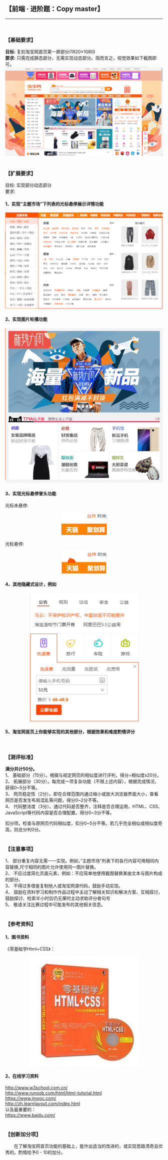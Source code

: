 ## 【前端 · 进阶题：Copy master】

---
<br />
  
### 【基础要求】
**目标:** 复刻淘宝网首页第一屏部分(1920×1080)  
**要求:** 只需完成静态部分，无需实现动态部分。简而言之，视觉效果如下截图即可。  
![](https://github.com/CXCYGZF-UESTC/SME_2018/raw/master/%E5%89%8D%E7%AB%AF%20%C2%B7%20%E8%BF%9B%E9%98%B6%E9%A2%98/picture/%E5%9B%BE%E4%B8%80.png)  
<br />
  
### 【扩展要求】
目标: 实现部分动态部分  
要求:  
#### 1、实现”主题市场”下列表的光标悬停展示详情功能  
![](https://github.com/CXCYGZF-UESTC/SME_2018/raw/master/%E5%89%8D%E7%AB%AF%20%C2%B7%20%E8%BF%9B%E9%98%B6%E9%A2%98/picture/%E5%9B%BE%E4%BA%8C.png)

#### 2、实现图片轮播功能  
<p align="center">
 <img src="https://github.com/CXCYGZF-UESTC/SME_2018/blob/master/%E5%89%8D%E7%AB%AF%20%C2%B7%20%E8%BF%9B%E9%98%B6%E9%A2%98/picture/%E5%9B%BE%E4%B8%89.png">
</p>  


#### 3、实现光标悬停冒头功能

光标未悬停:  
<p align="center">
 <img src="https://github.com/CXCYGZF-UESTC/SME_2018/raw/master/%E5%89%8D%E7%AB%AF%20%C2%B7%20%E8%BF%9B%E9%98%B6%E9%A2%98/picture/%E5%9B%BE%E5%9B%9B.png">
</p>  

光标悬停:  
<p align="center">
 <img src="https://github.com/CXCYGZF-UESTC/SME_2018/raw/master/%E5%89%8D%E7%AB%AF%20%C2%B7%20%E8%BF%9B%E9%98%B6%E9%A2%98/picture/%E5%9B%BE%E4%BA%94.png">
</p>  

#### 4、其他隐藏式设计，例如  
<p align="center">
 <img src="https://github.com/CXCYGZF-UESTC/SME_2018/raw/master/%E5%89%8D%E7%AB%AF%20%C2%B7%20%E8%BF%9B%E9%98%B6%E9%A2%98/picture/%E5%9B%BE%E5%85%AD.png">
</p>  

#### 5、淘宝网首页上你能够实现的其他部分，根据效果和难度酌情评分  
<br />
  
### 【测评标准】
**满分共计50分。**  
1、	基础部分（15分）。根据与规定网页的相似度进行评判，得分=相似度x20分。  
2、	拓展部分（30分）。每完成一项复杂功能（不限上述内容），根据完成情况，获得0~5分不等。  
3、	网页稳定性（2分）。即在合理范围内通过缩小或放大浏览器界面大小，查看网页是否发生布局混乱等问题，得分0~2分不等。  
4、	代码整洁度（3分）。通过代码是否整齐，注释是否合理运用，HTML、CSS、JavaScript等代码内容是否合理配置，得分0~3分不等。

扣分项。检查与原网页代码相似度，扣分0~5分不等。若几乎完全相似或相似度奇高，则总分判0分。  
<br />
  
### 【注意事项】
1、	部分重复内容无需一一实现。例如，”主题市场”列表下的各行内容可用相同内容替换,尺寸相同的图片允许使用同一图片替换。  
2、	不应过度简化页面元素，例如：不应简单地使用截图替换某由文本与图片构成的部分。  
3、	不得过多借鉴复制他人或淘宝网源代码，鼓励手动实现。  
4、	鼓励在资料学习和制作作品过程中主动了解相关知识和解决方案、互相探讨，鼓励探讨、检索半小时后仍无果时主动求助评分者句号  
5、	敬请关注比赛过程中可能发布的其他相关信息。  
<br />
  
### 【参考资料】
#### 1、图书资料  
《零基础学Html+CSS》：  
<p align="center">
 <img src="https://github.com/CXCYGZF-UESTC/SME_2018/raw/master/%E5%89%8D%E7%AB%AF%20%C2%B7%20%E8%BF%9B%E9%98%B6%E9%A2%98/picture/%E5%9B%BE%E4%B8%83.jpg">
</p>  
  
#### 2、在线学习资料  
http://www.w3school.com.cn/  
http://www.runoob.com/html/html-tutorial.html  
https://www.imooc.com/  
http://zh.learnlayout.com/index.html  
以及最重要的：  
https://www.baidu.com/   
<br />
  
### 【创新加分项】  
&emsp;&emsp;在了解淘宝网首页功能的基础上，能作出适当的改进的，或实现思路清奇且优秀的，酌情给予0 - 10的加分。  
